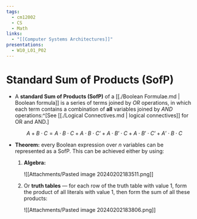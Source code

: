 ```yaml
---
tags:
  - cm12002
  - CS
  - Math
links:
  - "[[Computer Systems Architectures]]"
presentations:
  - W10_L01_P02
---
```

# Standard Sum of Products (SofP)
- A **standard Sum of Products (SofP)** of a [[./Boolean Formulae.md | Boolean formula]] is a series of terms joined by *OR* operations, in which each term contains a combination of **all** variables joined by *AND* operations:^[See [[./Logical Connectives.md | logical connectives]] for OR and AND.] 

    $$ A + B \cdot C = A \cdot B \cdot C + A \cdot B \cdot C’ + A \cdot B’ \cdot C + A \cdot B’ \cdot C’ + A’ \cdot B \cdot C $$

- **Theorem:** every Boolean expression over $n$ variables can be represented as a SofP. This can be achieved either by using:
    1. **Algebra:**

        ![[Attachments/Pasted image 20240202183511.png]]

    2. Or **truth tables** — for each row of the truth table with value 1, form the product of all literals with value 1, then form the sum of all these products:

        ![[Attachments/Pasted image 20240202183806.png]]